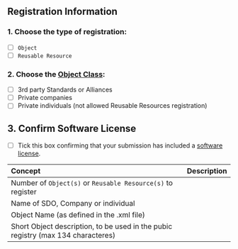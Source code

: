 ## Registration Information ##
### 1. Choose the type of registration: ###
  - [ ] ```Object``` 
  - [ ] ```Reusable Resource```
  
### 2. Choose the [Object Class](http://www.openmobilealliance.org/wp/OMNA/LwM2M/LwM2MRegistry.html#registry-table): ###
  - [ ] 3rd party Standards or Alliances
  - [ ] Private companies
  - [ ] Private individuals (not allowed Reusable Resources registration)
  
## 3. Confirm Software License
  - [ ] Tick this box confirming that your submission has included a [software license](http://devtoolkit.openmobilealliance.org/OEditor/License).
  

Concept            | Description
:----------------|:------------------------------
Number of ```Object(s)``` or ```Reusable Resource(s)``` to register  |
Name of SDO, Company or individual    |
Object Name (as defined in the .xml file) |
Short Object description, to be used in the pubic registry (max 134 characteres) |
